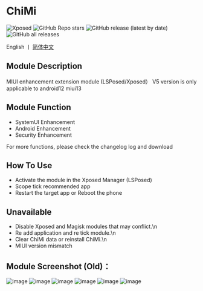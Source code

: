 # ChiMi 
![Xposed](https://img.shields.io/badge/-Xposed-green?style=flat&logo=Android&logoColor=white)
![GitHub Repo stars](https://img.shields.io/github/stars/yonghen/chimi-)
![GitHub release (latest by date)](https://img.shields.io/github/v/release/yonghen/chimi-?label=version)
![GitHub all releases](https://img.shields.io/github/downloads/yonghen/chimi-/total)

English 丨 [简体中文](https://github.com/yonghen/chimi-/README.md)</b>

## Module Description 

MIUI enhancement extension module (LSPosed/Xposed）
V5 version is only applicable to android12 miui13 

## Module Function
- SystemUI Enhancement
- Android Enhancement
- Security Enhancement

For more functions, please check the changelog log and download


## How To Use
- Activate the module in the Xposed Manager (LSPosed)
- Scope tick recommended app
- Restart the target app or Reboot the phone


## Unavailable
- Disable Xposed and Magisk modules that may conflict.\n
- Re add application and re tick module.\n
- Clear ChiMi data or reinstall ChiMi.\n
- MIUI version mismatch


## Module Screenshot (Old)：
![image](img/1.jpg)
![image](img/2.png)
![image](img/3.jpg)
![image](img/4.jpg)
![image](img/5.png)
![image](img/6.jpg)
